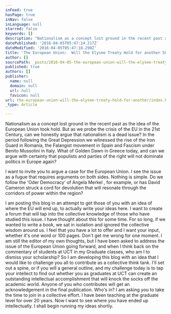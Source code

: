 ```yaml
---
inFeed: true
hasPage: true
inNav: false
inLanguage: null
starred: false
keywords: []
description: "Nationalism as a concept lost ground in the recent past as the idea of the European Union took hold. \_But as we probe the crisis of the EU in the 21st Century, can we honestly argue that nationalism is a dead issue? \_In the period following the Great Depression we witnessed the rise of the Iron Guard in Romania, the Falangist movement \_in Spain and Fascism under Benito Mussolini in Italy. What of Golden Dawn in Greece today, and can we argue with certainty that populists and parties of the right will not dominate politics in Europe again?\_"
datePublished: '2016-04-05T05:47:24.217Z'
dateModified: '2016-04-05T05:47:18.290Z'
title: 'The European Union:  Will the Elysee Treaty Hold for another 50 Years?'
author: []
sourcePath: _posts/2016-04-05-the-european-union-will-the-elysee-treaty-hold-for-another.md
published: true
authors: []
publisher:
  name: null
  domain: null
  url: null
  favicon: null
url: the-european-union-will-the-elysee-treaty-hold-for-another/index.html
_type: Article

---
```

Nationalism as a concept lost ground in the recent past as the idea of the European Union took hold.  But as we probe the crisis of the EU in the 21st Century, can we honestly argue that nationalism is a dead issue?  In the period following the Great Depression we witnessed the rise of the Iron Guard in Romania, the Falangist movement  in Spain and Fascism under Benito Mussolini in Italy. What of Golden Dawn in Greece today, and can we argue with certainty that populists and parties of the right will not dominate politics in Europe again? 

I want to invite you to argue a case for the European Union.  I see the issue as a fugue that requires arguments on both sides.  Nothing is simple.  Do we follow the 'Oder Democracy' of Angela Merkel , for example, or has David Cameron struck a cord for devolution that will resonate through the corridors of power within the region? 

I am posting this blog in an attempt to get those of you with an idea of where the EU will  end up, to actually write your ideas  here.  I want to create a forum that will tap into the collective knowledge of those who have studied this issue.  I have thought about this for some time.  For so long, if we wanted to write a book, we sat in isolation  and ignored the collective wisdom around us.  I feel that you have a lot to offer and I want your input, whether it's one word or 100 pages.  Don't get me wrong for one moment.  I am still the editor of my own thoughts, but I have been asked to address the issue of the European Union going forward, and when I think back on the commentary of students at UCT in my Graduate classes, who am I to dismiss your scholarship?  So I am developing this blog with an idea that I would like to challenge you all to contribute as a collective think tank.  I'll set out a spine, or if you will a general outline, and my challenge today is to tap your intellect to find out whether you as graduates at UCT can create an outstanding intellectual accomplishment that will knock the socks off the academic world. Anyone of you who contributes will get an acknowledgement in the final publication.  Who's in?   I am asking you to take the time to join in a collective effort.   I have been teaching at the graduate level for over 20 years.  Now I want to see where you have ended up intellectually.   I shall begin running my ideas shortly.